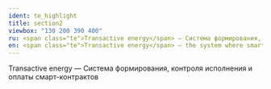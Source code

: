 ```yaml
---
ident: te_highlight
title: section2
viewbox: "130 200 390 400"
ru: <span class="te">Transactive energy</span> — Система формирования, контроля исполнения и оплаты смарт-контрактов.
en: <span class="te">Transactive energy</span> — the system where smart contracts are composed, implemented and paid.
---
```

<span class="te">Transactive energy</span> — Система формирования, контроля исполнения и оплаты смарт-контрактов 
